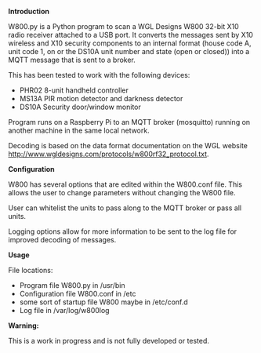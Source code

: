 **Introduction**

W800.py is a Python program to scan a WGL Designs W800 32-bit X10 radio receiver attached to a USB port. It converts the messages sent by X10 wireless and X10 security components to an internal format (house code A, unit code 1, on or the DS10A unit number and state (open or closed)) into a MQTT message that is sent to a broker.

This has been tested to work with the following devices:

* PHR02 8-unit handheld controller
* MS13A PIR motion detector and darkness detector
* DS10A Security door/window monitor

Program runs on a Raspberry Pi to an MQTT broker (mosquitto) running on another machine in the same local network.

Decoding is based on the data format documentation on the WGL website http://www.wgldesigns.com/protocols/w800rf32_protocol.txt.

**Configuration**

W800 has several options that are edited within the W800.conf file. This allows the user to change parameters without changing the W800 file.

User can whitelist the units to pass along to the MQTT broker or pass all units.

Logging options allow for more information to be sent to the log file for improved decoding of messages.

**Usage**

File locations:

* Program file W800.py in /usr/bin
* Configuration file W800.conf in /etc
* some sort of startup file W800 maybe in /etc/conf.d
* Log file in /var/log/w800log

**Warning:**

This is a work in progress and is not fully developed or tested.